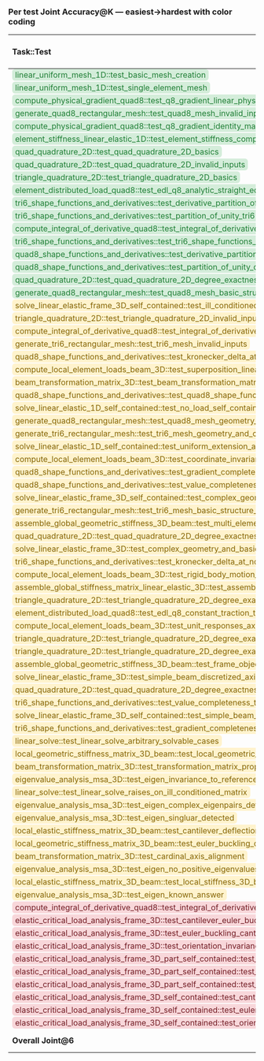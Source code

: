 ### Per test Joint Accuracy@K — easiest→hardest with color coding

| Task::Test                                                                                                                                                                                                                                | gpt-4o        | gpt-5         | gemini-1.5-flash   | gemini-2.5-pro   | claude-3-5    | claude-sonnet-4   | claude-opus-4.1   | deepseek-chat   | deepseek-reasoner   |
|:------------------------------------------------------------------------------------------------------------------------------------------------------------------------------------------------------------------------------------------|:--------------|:--------------|:-------------------|:-----------------|:--------------|:------------------|:------------------|:----------------|:--------------------|
| <span style="background:#d4edda; color:#1e7e34; padding:2px 6px; border-radius:6px; white-space:nowrap;">linear_uniform_mesh_1D::test_basic_mesh_creation</span>                                                                          | 6/6 ✓         | 5/6 ✓         | 2/6 ✓              | 5/6 ✓            | 6/6 ✓         | 6/6 ✓             | 6/6 ✓             | 6/6 ✓           | 6/6 ✓               |
| <span style="background:#d4edda; color:#1e7e34; padding:2px 6px; border-radius:6px; white-space:nowrap;">linear_uniform_mesh_1D::test_single_element_mesh</span>                                                                          | 6/6 ✓         | 5/6 ✓         | 2/6 ✓              | 5/6 ✓            | 6/6 ✓         | 6/6 ✓             | 6/6 ✓             | 6/6 ✓           | 6/6 ✓               |
| <span style="background:#d4edda; color:#1e7e34; padding:2px 6px; border-radius:6px; white-space:nowrap;">compute_physical_gradient_quad8::test_q8_gradient_linear_physical_field_under_curved_mapping_is_constant</span>                  | 5/6 ✓         | 5/6 ✓         | 2/6 ✓              | 6/6 ✓            | 5/6 ✓         | 6/6 ✓             | 6/6 ✓             | 6/6 ✓           | 6/6 ✓               |
| <span style="background:#d4edda; color:#1e7e34; padding:2px 6px; border-radius:6px; white-space:nowrap;">generate_quad8_rectangular_mesh::test_quad8_mesh_invalid_inputs</span>                                                           | 6/6 ✓         | 6/6 ✓         | 1/6 ✓              | 5/6 ✓            | 6/6 ✓         | 6/6 ✓             | 6/6 ✓             | 6/6 ✓           | 5/6 ✓               |
| <span style="background:#d4edda; color:#1e7e34; padding:2px 6px; border-radius:6px; white-space:nowrap;">compute_physical_gradient_quad8::test_q8_gradient_identity_mapping_matches_quadratic_analytic</span>                             | 5/6 ✓         | 5/6 ✓         | 1/6 ✓              | 6/6 ✓            | 5/6 ✓         | 6/6 ✓             | 6/6 ✓             | 6/6 ✓           | 6/6 ✓               |
| <span style="background:#d4edda; color:#1e7e34; padding:2px 6px; border-radius:6px; white-space:nowrap;">element_stiffness_linear_elastic_1D::test_element_stiffness_comprehensive</span>                                                 | 6/6 ✓         | 5/6 ✓         | 2/6 ✓              | 5/6 ✓            | 3/6 ✓         | 6/6 ✓             | 6/6 ✓             | 6/6 ✓           | 6/6 ✓               |
| <span style="background:#d4edda; color:#1e7e34; padding:2px 6px; border-radius:6px; white-space:nowrap;">quad_quadrature_2D::test_quad_quadrature_2D_basics</span>                                                                        | 6/6 ✓         | 5/6 ✓         | 2/6 ✓              | 3/6 ✓            | 6/6 ✓         | 6/6 ✓             | 6/6 ✓             | 5/6 ✓           | 6/6 ✓               |
| <span style="background:#d4edda; color:#1e7e34; padding:2px 6px; border-radius:6px; white-space:nowrap;">quad_quadrature_2D::test_quad_quadrature_2D_invalid_inputs</span>                                                                | 6/6 ✓         | 5/6 ✓         | 2/6 ✓              | 3/6 ✓            | 6/6 ✓         | 6/6 ✓             | 6/6 ✓             | 5/6 ✓           | 6/6 ✓               |
| <span style="background:#d4edda; color:#1e7e34; padding:2px 6px; border-radius:6px; white-space:nowrap;">triangle_quadrature_2D::test_triangle_quadrature_2D_basics</span>                                                                | 6/6 ✓         | 6/6 ✓         | 2/6 ✓              | 2/6 ✓            | 6/6 ✓         | 6/6 ✓             | 6/6 ✓             | 5/6 ✓           | 6/6 ✓               |
| <span style="background:#d4edda; color:#1e7e34; padding:2px 6px; border-radius:6px; white-space:nowrap;">element_distributed_load_quad8::test_edl_q8_analytic_straight_edges_total_force_scaled_all_faces</span>                          | 5/6 ✓         | 6/6 ✓         | 2/6 ✓              | 6/6 ✓            | 3/6 ✓         | 6/6 ✓             | 5/6 ✓             | 6/6 ✓           | 5/6 ✓               |
| <span style="background:#d4edda; color:#1e7e34; padding:2px 6px; border-radius:6px; white-space:nowrap;">tri6_shape_functions_and_derivatives::test_derivative_partition_of_unity_tri6</span>                                             | 6/6 ✓         | 5/6 ✓         | 2/6 ✓              | 3/6 ✓            | 4/6 ✓         | 6/6 ✓             | 6/6 ✓             | 6/6 ✓           | 6/6 ✓               |
| <span style="background:#d4edda; color:#1e7e34; padding:2px 6px; border-radius:6px; white-space:nowrap;">tri6_shape_functions_and_derivatives::test_partition_of_unity_tri6</span>                                                        | 6/6 ✓         | 5/6 ✓         | 2/6 ✓              | 3/6 ✓            | 4/6 ✓         | 6/6 ✓             | 6/6 ✓             | 6/6 ✓           | 6/6 ✓               |
| <span style="background:#d4edda; color:#1e7e34; padding:2px 6px; border-radius:6px; white-space:nowrap;">compute_integral_of_derivative_quad8::test_integral_of_derivative_quad8_affine_linear_field</span>                               | 3/6 ✓         | 5/6 ✓         | 1/6 ✓              | 5/6 ✓            | 5/6 ✓         | 6/6 ✓             | 6/6 ✓             | 6/6 ✓           | 6/6 ✓               |
| <span style="background:#d4edda; color:#1e7e34; padding:2px 6px; border-radius:6px; white-space:nowrap;">tri6_shape_functions_and_derivatives::test_tri6_shape_functions_and_derivatives_input_errors</span>                              | 5/6 ✓         | 5/6 ✓         | 1/6 ✓              | 4/6 ✓            | 4/6 ✓         | 6/6 ✓             | 6/6 ✓             | 6/6 ✓           | 6/6 ✓               |
| <span style="background:#d4edda; color:#1e7e34; padding:2px 6px; border-radius:6px; white-space:nowrap;">quad8_shape_functions_and_derivatives::test_derivative_partition_of_unity_quad8</span>                                           | 6/6 ✓         | 5/6 ✓         | 1/6 ✓              | 1/6 ✓            | 5/6 ✓         | 6/6 ✓             | 6/6 ✓             | 5/6 ✓           | 6/6 ✓               |
| <span style="background:#d4edda; color:#1e7e34; padding:2px 6px; border-radius:6px; white-space:nowrap;">quad8_shape_functions_and_derivatives::test_partition_of_unity_quad8</span>                                                      | 6/6 ✓         | 5/6 ✓         | 1/6 ✓              | 1/6 ✓            | 5/6 ✓         | 6/6 ✓             | 6/6 ✓             | 5/6 ✓           | 6/6 ✓               |
| <span style="background:#d4edda; color:#1e7e34; padding:2px 6px; border-radius:6px; white-space:nowrap;">quad_quadrature_2D::test_quad_quadrature_2D_degree_exactness_1pt</span>                                                          | 2/6 ✓         | 5/6 ✓         | 1/6 ✓              | 3/6 ✓            | 6/6 ✓         | 6/6 ✓             | 6/6 ✓             | 5/6 ✓           | 6/6 ✓               |
| <span style="background:#d4edda; color:#1e7e34; padding:2px 6px; border-radius:6px; white-space:nowrap;">generate_quad8_rectangular_mesh::test_quad8_mesh_basic_structure_and_determinism</span>                                          | 4/6 ✓         | 6/6 ✓         | 1/6 ✓              | 4/6 ✓            | 2/6 ✓         | 6/6 ✓             | 2/6 ✓             | 5/6 ✓           | 4/6 ✓               |
| <span style="background:#fff3cd; color:#856404; padding:2px 6px; border-radius:6px; white-space:nowrap;">solve_linear_elastic_frame_3D_self_contained::test_ill_conditioned_due_to_under_constrained_structure</span>                     | 6/6 ✓         | 5/6 ✓         | 0/6 ×              | 6/6 ✓            | 6/6 ✓         | 6/6 ✓             | 6/6 ✓             | 5/6 ✓           | 6/6 ✓               |
| <span style="background:#fff3cd; color:#856404; padding:2px 6px; border-radius:6px; white-space:nowrap;">triangle_quadrature_2D::test_triangle_quadrature_2D_invalid_inputs</span>                                                        | 6/6 ✓         | 6/6 ✓         | 0/6 ×              | 2/6 ✓            | 6/6 ✓         | 6/6 ✓             | 6/6 ✓             | 5/6 ✓           | 6/6 ✓               |
| <span style="background:#fff3cd; color:#856404; padding:2px 6px; border-radius:6px; white-space:nowrap;">compute_integral_of_derivative_quad8::test_integral_of_derivative_quad8_identity_cubic</span>                                    | 0/6 ×         | 5/6 ✓         | 1/6 ✓              | 5/6 ✓            | 5/6 ✓         | 6/6 ✓             | 6/6 ✓             | 6/6 ✓           | 6/6 ✓               |
| <span style="background:#fff3cd; color:#856404; padding:2px 6px; border-radius:6px; white-space:nowrap;">generate_tri6_rectangular_mesh::test_tri6_mesh_invalid_inputs</span>                                                             | 6/6 ✓         | 6/6 ✓         | 0/6 ×              | 5/6 ✓            | 6/6 ✓         | 6/6 ✓             | 1/6 ✓             | 5/6 ✓           | 5/6 ✓               |
| <span style="background:#fff3cd; color:#856404; padding:2px 6px; border-radius:6px; white-space:nowrap;">quad8_shape_functions_and_derivatives::test_kronecker_delta_at_nodes_quad8</span>                                                | 6/6 ✓         | 5/6 ✓         | 0/6 ×              | 1/6 ✓            | 5/6 ✓         | 6/6 ✓             | 6/6 ✓             | 5/6 ✓           | 6/6 ✓               |
| <span style="background:#fff3cd; color:#856404; padding:2px 6px; border-radius:6px; white-space:nowrap;">compute_local_element_loads_beam_3D::test_superposition_linearity</span>                                                         | 6/6 ✓         | 4/6 ✓         | 0/6 ×              | 6/6 ✓            | 3/6 ✓         | 6/6 ✓             | 2/6 ✓             | 6/6 ✓           | 6/6 ✓               |
| <span style="background:#fff3cd; color:#856404; padding:2px 6px; border-radius:6px; white-space:nowrap;">beam_transformation_matrix_3D::test_beam_transformation_matrix_error_messages</span>                                             | 6/6 ✓         | 5/6 ✓         | 2/6 ✓              | 0/6 ×            | 5/6 ✓         | 6/6 ✓             | 2/6 ✓             | 6/6 ✓           | 6/6 ✓               |
| <span style="background:#fff3cd; color:#856404; padding:2px 6px; border-radius:6px; white-space:nowrap;">quad8_shape_functions_and_derivatives::test_quad8_shape_functions_and_derivatives_input_errors</span>                            | 1/6 ✓         | 5/6 ✓         | 0/6 ×              | 1/6 ✓            | 5/6 ✓         | 6/6 ✓             | 6/6 ✓             | 6/6 ✓           | 6/6 ✓               |
| <span style="background:#fff3cd; color:#856404; padding:2px 6px; border-radius:6px; white-space:nowrap;">solve_linear_elastic_1D_self_contained::test_no_load_self_contained</span>                                                       | 6/6 ✓         | 5/6 ✓         | 2/6 ✓              | 5/6 ✓            | 5/6 ✓         | 6/6 ✓             | 0/6 ×             | 2/6 ✓           | 5/6 ✓               |
| <span style="background:#fff3cd; color:#856404; padding:2px 6px; border-radius:6px; white-space:nowrap;">generate_quad8_rectangular_mesh::test_quad8_mesh_geometry_and_conformity</span>                                                  | 2/6 ✓         | 6/6 ✓         | 0/6 ×              | 5/6 ✓            | 6/6 ✓         | 6/6 ✓             | 6/6 ✓             | 2/6 ✓           | 2/6 ✓               |
| <span style="background:#fff3cd; color:#856404; padding:2px 6px; border-radius:6px; white-space:nowrap;">generate_tri6_rectangular_mesh::test_tri6_mesh_geometry_and_conformity</span>                                                    | 2/6 ✓         | 6/6 ✓         | 0/6 ×              | 4/6 ✓            | 6/6 ✓         | 6/6 ✓             | 1/6 ✓             | 3/6 ✓           | 4/6 ✓               |
| <span style="background:#fff3cd; color:#856404; padding:2px 6px; border-radius:6px; white-space:nowrap;">solve_linear_elastic_1D_self_contained::test_uniform_extension_analytical_self_contained</span>                                  | 3/6 ✓         | 5/6 ✓         | 1/6 ✓              | 5/6 ✓            | 5/6 ✓         | 6/6 ✓             | 0/6 ×             | 1/6 ✓           | 5/6 ✓               |
| <span style="background:#fff3cd; color:#856404; padding:2px 6px; border-radius:6px; white-space:nowrap;">compute_local_element_loads_beam_3D::test_coordinate_invariance_global_rotation</span>                                           | 4/6 ✓         | 2/6 ✓         | 0/6 ×              | 3/6 ✓            | 3/6 ✓         | 4/6 ✓             | 2/6 ✓             | 5/6 ✓           | 6/6 ✓               |
| <span style="background:#fff3cd; color:#856404; padding:2px 6px; border-radius:6px; white-space:nowrap;">quad8_shape_functions_and_derivatives::test_gradient_completeness_quad8</span>                                                   | 1/6 ✓         | 4/6 ✓         | 0/6 ×              | 1/6 ✓            | 3/6 ✓         | 6/6 ✓             | 5/6 ✓             | 5/6 ✓           | 4/6 ✓               |
| <span style="background:#fff3cd; color:#856404; padding:2px 6px; border-radius:6px; white-space:nowrap;">quad8_shape_functions_and_derivatives::test_value_completeness_quad8</span>                                                      | 5/6 ✓         | 4/6 ✓         | 0/6 ×              | 1/6 ✓            | 1/6 ✓         | 6/6 ✓             | 5/6 ✓             | 4/6 ✓           | 2/6 ✓               |
| <span style="background:#fff3cd; color:#856404; padding:2px 6px; border-radius:6px; white-space:nowrap;">solve_linear_elastic_frame_3D_self_contained::test_complex_geometry_and_basic_loading</span>                                     | 1/6 ✓         | 5/6 ✓         | 0/6 ×              | 6/6 ✓            | 3/6 ✓         | 5/6 ✓             | 6/6 ✓             | 1/6 ✓           | 1/6 ✓               |
| <span style="background:#fff3cd; color:#856404; padding:2px 6px; border-radius:6px; white-space:nowrap;">generate_tri6_rectangular_mesh::test_tri6_mesh_basic_structure_and_determinism</span>                                            | 5/6 ✓         | 4/6 ✓         | 0/6 ×              | 4/6 ✓            | 2/6 ✓         | 5/6 ✓             | 1/6 ✓             | 2/6 ✓           | 3/6 ✓               |
| <span style="background:#fff3cd; color:#856404; padding:2px 6px; border-radius:6px; white-space:nowrap;">assemble_global_geometric_stiffness_3D_beam::test_multi_element_core_correctness_assembly</span>                                 | 1/6 ✓         | 3/6 ✓         | 1/6 ✓              | 0/6 ×            | 3/6 ✓         | 2/6 ✓             | 3/6 ✓             | 3/6 ✓           | 3/6 ✓               |
| <span style="background:#fff3cd; color:#856404; padding:2px 6px; border-radius:6px; white-space:nowrap;">quad_quadrature_2D::test_quad_quadrature_2D_degree_exactness_2x2</span>                                                          | 2/6 ✓         | 5/6 ✓         | 0/6 ×              | 3/6 ✓            | 0/6 ×         | 6/6 ✓             | 6/6 ✓             | 5/6 ✓           | 6/6 ✓               |
| <span style="background:#fff3cd; color:#856404; padding:2px 6px; border-radius:6px; white-space:nowrap;">solve_linear_elastic_frame_3D::test_complex_geometry_and_basic_loading</span>                                                    | 0/6 ×         | 5/6 ✓         | 0/6 ×              | 4/6 ✓            | 4/6 ✓         | 6/6 ✓             | 6/6 ✓             | 2/6 ✓           | 2/6 ✓               |
| <span style="background:#fff3cd; color:#856404; padding:2px 6px; border-radius:6px; white-space:nowrap;">tri6_shape_functions_and_derivatives::test_kronecker_delta_at_nodes_tri6</span>                                                  | 6/6 ✓         | 5/6 ✓         | 0/6 ×              | 3/6 ✓            | 0/6 ×         | 6/6 ✓             | 6/6 ✓             | 2/6 ✓           | 1/6 ✓               |
| <span style="background:#fff3cd; color:#856404; padding:2px 6px; border-radius:6px; white-space:nowrap;">compute_local_element_loads_beam_3D::test_rigid_body_motion_zero_loads</span>                                                    | 6/6 ✓         | 2/6 ✓         | 0/6 ×              | 5/6 ✓            | 3/6 ✓         | 1/6 ✓             | 0/6 ×             | 4/6 ✓           | 4/6 ✓               |
| <span style="background:#fff3cd; color:#856404; padding:2px 6px; border-radius:6px; white-space:nowrap;">assemble_global_stiffness_matrix_linear_elastic_3D::test_assemble_global_stiffness_matrix_shape_and_symmetry</span>              | 0/6 ×         | 3/6 ✓         | 1/6 ✓              | 5/6 ✓            | 2/6 ✓         | 5/6 ✓             | 6/6 ✓             | 0/6 ×           | 1/6 ✓               |
| <span style="background:#fff3cd; color:#856404; padding:2px 6px; border-radius:6px; white-space:nowrap;">triangle_quadrature_2D::test_triangle_quadrature_2D_degree_exactness_1pt</span>                                                  | 6/6 ✓         | 4/6 ✓         | 0/6 ×              | 1/6 ✓            | 0/6 ×         | 1/6 ✓             | 2/6 ✓             | 2/6 ✓           | 6/6 ✓               |
| <span style="background:#fff3cd; color:#856404; padding:2px 6px; border-radius:6px; white-space:nowrap;">element_distributed_load_quad8::test_edl_q8_constant_traction_total_force_on_curved_parabolic_edge</span>                        | 4/6 ✓         | 1/6 ✓         | 0/6 ×              | 3/6 ✓            | 3/6 ✓         | 0/6 ×             | 6/6 ✓             | 1/6 ✓           | 2/6 ✓               |
| <span style="background:#fff3cd; color:#856404; padding:2px 6px; border-radius:6px; white-space:nowrap;">compute_local_element_loads_beam_3D::test_unit_responses_axial_shear_torsion</span>                                              | 0/6 ×         | 5/6 ✓         | 0/6 ×              | 2/6 ✓            | 1/6 ✓         | 6/6 ✓             | 1/6 ✓             | 1/6 ✓           | 2/6 ✓               |
| <span style="background:#fff3cd; color:#856404; padding:2px 6px; border-radius:6px; white-space:nowrap;">triangle_quadrature_2D::test_triangle_quadrature_2D_degree_exactness_4pt</span>                                                  | 3/6 ✓         | 4/6 ✓         | 0/6 ×              | 1/6 ✓            | 0/6 ×         | 1/6 ✓             | 2/6 ✓             | 1/6 ✓           | 6/6 ✓               |
| <span style="background:#fff3cd; color:#856404; padding:2px 6px; border-radius:6px; white-space:nowrap;">triangle_quadrature_2D::test_triangle_quadrature_2D_degree_exactness_3pt</span>                                                  | 3/6 ✓         | 4/6 ✓         | 0/6 ×              | 1/6 ✓            | 0/6 ×         | 1/6 ✓             | 2/6 ✓             | 1/6 ✓           | 3/6 ✓               |
| <span style="background:#fff3cd; color:#856404; padding:2px 6px; border-radius:6px; white-space:nowrap;">assemble_global_geometric_stiffness_3D_beam::test_frame_objectivity_under_global_rotation</span>                                 | 2/6 ✓         | 2/6 ✓         | 0/6 ×              | 0/6 ×            | 1/6 ✓         | 2/6 ✓             | 1/6 ✓             | 2/6 ✓           | 2/6 ✓               |
| <span style="background:#fff3cd; color:#856404; padding:2px 6px; border-radius:6px; white-space:nowrap;">solve_linear_elastic_frame_3D::test_simple_beam_discretized_axis_111</span>                                                      | 0/6 ×         | 4/6 ✓         | 0/6 ×              | 5/6 ✓            | 4/6 ✓         | 0/6 ×             | 6/6 ✓             | 6/6 ✓           | 5/6 ✓               |
| <span style="background:#fff3cd; color:#856404; padding:2px 6px; border-radius:6px; white-space:nowrap;">quad_quadrature_2D::test_quad_quadrature_2D_degree_exactness_3x3</span>                                                          | 0/6 ×         | 5/6 ✓         | 0/6 ×              | 2/6 ✓            | 0/6 ×         | 4/6 ✓             | 6/6 ✓             | 5/6 ✓           | 6/6 ✓               |
| <span style="background:#fff3cd; color:#856404; padding:2px 6px; border-radius:6px; white-space:nowrap;">tri6_shape_functions_and_derivatives::test_value_completeness_tri6</span>                                                        | 5/6 ✓         | 5/6 ✓         | 0/6 ×              | 3/6 ✓            | 0/6 ×         | 6/6 ✓             | 5/6 ✓             | 0/6 ×           | 1/6 ✓               |
| <span style="background:#fff3cd; color:#856404; padding:2px 6px; border-radius:6px; white-space:nowrap;">solve_linear_elastic_frame_3D_self_contained::test_simple_beam_discretized_axis_111</span>                                       | 0/6 ×         | 5/6 ✓         | 0/6 ×              | 5/6 ✓            | 4/6 ✓         | 0/6 ×             | 5/6 ✓             | 2/6 ✓           | 3/6 ✓               |
| <span style="background:#fff3cd; color:#856404; padding:2px 6px; border-radius:6px; white-space:nowrap;">tri6_shape_functions_and_derivatives::test_gradient_completeness_tri6</span>                                                     | 0/6 ×         | 4/6 ✓         | 0/6 ×              | 3/6 ✓            | 0/6 ×         | 6/6 ✓             | 5/6 ✓             | 0/6 ×           | 1/6 ✓               |
| <span style="background:#fff3cd; color:#856404; padding:2px 6px; border-radius:6px; white-space:nowrap;">linear_solve::test_linear_solve_arbitrary_solvable_cases</span>                                                                  | 0/6 ×         | 4/6 ✓         | 0/6 ×              | 4/6 ✓            | 0/6 ×         | 2/6 ✓             | 2/6 ✓             | 0/6 ×           | 3/6 ✓               |
| <span style="background:#fff3cd; color:#856404; padding:2px 6px; border-radius:6px; white-space:nowrap;">local_geometric_stiffness_matrix_3D_beam::test_local_geometric_stiffness_matrix_3D_beam_comprehensive</span>                     | 0/6 ×         | 5/6 ✓         | 2/6 ✓              | 1/6 ✓            | 4/6 ✓         | 0/6 ×             | 0/6 ×             | 0/6 ×           | 0/6 ×               |
| <span style="background:#fff3cd; color:#856404; padding:2px 6px; border-radius:6px; white-space:nowrap;">beam_transformation_matrix_3D::test_transformation_matrix_properties</span>                                                      | 0/6 ×         | 2/6 ✓         | 0/6 ×              | 0/6 ×            | 0/6 ×         | 1/6 ✓             | 0/6 ×             | 1/6 ✓           | 1/6 ✓               |
| <span style="background:#fff3cd; color:#856404; padding:2px 6px; border-radius:6px; white-space:nowrap;">eigenvalue_analysis_msa_3D::test_eigen_invariance_to_reference_load_scaling</span>                                               | 0/6 ×         | 1/6 ✓         | 0/6 ×              | 0/6 ×            | 3/6 ✓         | 0/6 ×             | 0/6 ×             | 0/6 ×           | 1/6 ✓               |
| <span style="background:#fff3cd; color:#856404; padding:2px 6px; border-radius:6px; white-space:nowrap;">linear_solve::test_linear_solve_raises_on_ill_conditioned_matrix</span>                                                          | 0/6 ×         | 0/6 ×         | 0/6 ×              | 1/6 ✓            | 0/6 ×         | 3/6 ✓             | 1/6 ✓             | 0/6 ×           | 0/6 ×               |
| <span style="background:#fff3cd; color:#856404; padding:2px 6px; border-radius:6px; white-space:nowrap;">eigenvalue_analysis_msa_3D::test_eigen_complex_eigenpairs_detected</span>                                                        | 0/6 ×         | 1/6 ✓         | 0/6 ×              | 0/6 ×            | 1/6 ✓         | 1/6 ✓             | 0/6 ×             | 0/6 ×           | 0/6 ×               |
| <span style="background:#fff3cd; color:#856404; padding:2px 6px; border-radius:6px; white-space:nowrap;">eigenvalue_analysis_msa_3D::test_eigen_singluar_detected</span>                                                                  | 0/6 ×         | 1/6 ✓         | 0/6 ×              | 0/6 ×            | 1/6 ✓         | 1/6 ✓             | 0/6 ×             | 0/6 ×           | 0/6 ×               |
| <span style="background:#fff3cd; color:#856404; padding:2px 6px; border-radius:6px; white-space:nowrap;">local_elastic_stiffness_matrix_3D_beam::test_cantilever_deflection_matches_euler_bernoulli</span>                                | 0/6 ×         | 5/6 ✓         | 0/6 ×              | 0/6 ×            | 0/6 ×         | 0/6 ×             | 0/6 ×             | 0/6 ×           | 1/6 ✓               |
| <span style="background:#fff3cd; color:#856404; padding:2px 6px; border-radius:6px; white-space:nowrap;">local_geometric_stiffness_matrix_3D_beam::test_euler_buckling_cantilever_column</span>                                           | 3/6 ✓         | 3/6 ✓         | 0/6 ×              | 0/6 ×            | 0/6 ×         | 0/6 ×             | 0/6 ×             | 0/6 ×           | 0/6 ×               |
| <span style="background:#fff3cd; color:#856404; padding:2px 6px; border-radius:6px; white-space:nowrap;">beam_transformation_matrix_3D::test_cardinal_axis_alignment</span>                                                               | 0/6 ×         | 4/6 ✓         | 0/6 ×              | 0/6 ×            | 0/6 ×         | 0/6 ×             | 0/6 ×             | 0/6 ×           | 1/6 ✓               |
| <span style="background:#fff3cd; color:#856404; padding:2px 6px; border-radius:6px; white-space:nowrap;">eigenvalue_analysis_msa_3D::test_eigen_no_positive_eigenvalues_detected</span>                                                   | 0/6 ×         | 1/6 ✓         | 0/6 ×              | 0/6 ×            | 0/6 ×         | 1/6 ✓             | 0/6 ×             | 0/6 ×           | 0/6 ×               |
| <span style="background:#fff3cd; color:#856404; padding:2px 6px; border-radius:6px; white-space:nowrap;">local_elastic_stiffness_matrix_3D_beam::test_local_stiffness_3D_beam</span>                                                      | 2/6 ✓         | 0/6 ×         | 0/6 ×              | 0/6 ×            | 0/6 ×         | 0/6 ×             | 0/6 ×             | 0/6 ×           | 0/6 ×               |
| <span style="background:#fff3cd; color:#856404; padding:2px 6px; border-radius:6px; white-space:nowrap;">eigenvalue_analysis_msa_3D::test_eigen_known_answer</span>                                                                       | 0/6 ×         | 1/6 ✓         | 0/6 ×              | 0/6 ×            | 0/6 ×         | 0/6 ×             | 0/6 ×             | 0/6 ×           | 0/6 ×               |
| <span style="background:#f8d7da; color:#721c24; padding:2px 6px; border-radius:6px; white-space:nowrap;">compute_integral_of_derivative_quad8::test_integral_of_derivative_quad8_order_check_asymmetric_curved</span>                     | 0/6 ×         | 0/6 ×         | 0/6 ×              | 0/6 ×            | 0/6 ×         | 0/6 ×             | 0/6 ×             | 0/6 ×           | 0/6 ×               |
| <span style="background:#f8d7da; color:#721c24; padding:2px 6px; border-radius:6px; white-space:nowrap;">elastic_critical_load_analysis_frame_3D::test_cantilever_euler_buckling_mesh_convergence</span>                                  | 0/6 ×         | 0/6 ×         | 0/6 ×              | 0/6 ×            | 0/6 ×         | 0/6 ×             | 0/6 ×             | 0/6 ×           | 0/6 ×               |
| <span style="background:#f8d7da; color:#721c24; padding:2px 6px; border-radius:6px; white-space:nowrap;">elastic_critical_load_analysis_frame_3D::test_euler_buckling_cantilever_circular_param_sweep</span>                              | 0/6 ×         | 0/6 ×         | 0/6 ×              | 0/6 ×            | 0/6 ×         | 0/6 ×             | 0/6 ×             | 0/6 ×           | 0/6 ×               |
| <span style="background:#f8d7da; color:#721c24; padding:2px 6px; border-radius:6px; white-space:nowrap;">elastic_critical_load_analysis_frame_3D::test_orientation_invariance_cantilever_buckling_rect_section</span>                     | 0/6 ×         | 0/6 ×         | 0/6 ×              | 0/6 ×            | 0/6 ×         | 0/6 ×             | 0/6 ×             | 0/6 ×           | 0/6 ×               |
| <span style="background:#f8d7da; color:#721c24; padding:2px 6px; border-radius:6px; white-space:nowrap;">elastic_critical_load_analysis_frame_3D_part_self_contained::test_cantilever_euler_buckling_mesh_convergence</span>              | 0/6 ×         | 0/6 ×         | 0/6 ×              | 0/6 ×            | 0/6 ×         | 0/6 ×             | 0/6 ×             | 0/6 ×           | 0/6 ×               |
| <span style="background:#f8d7da; color:#721c24; padding:2px 6px; border-radius:6px; white-space:nowrap;">elastic_critical_load_analysis_frame_3D_part_self_contained::test_euler_buckling_cantilever_circular_param_sweep</span>          | 0/6 ×         | 0/6 ×         | 0/6 ×              | 0/6 ×            | 0/6 ×         | 0/6 ×             | 0/6 ×             | 0/6 ×           | 0/6 ×               |
| <span style="background:#f8d7da; color:#721c24; padding:2px 6px; border-radius:6px; white-space:nowrap;">elastic_critical_load_analysis_frame_3D_part_self_contained::test_orientation_invariance_cantilever_buckling_rect_section</span> | 0/6 ×         | 0/6 ×         | 0/6 ×              | 0/6 ×            | 0/6 ×         | 0/6 ×             | 0/6 ×             | 0/6 ×           | 0/6 ×               |
| <span style="background:#f8d7da; color:#721c24; padding:2px 6px; border-radius:6px; white-space:nowrap;">elastic_critical_load_analysis_frame_3D_self_contained::test_cantilever_euler_buckling_mesh_convergence</span>                   | 0/6 ×         | 0/6 ×         | 0/6 ×              | 0/6 ×            | 0/6 ×         | 0/6 ×             | 0/6 ×             | 0/6 ×           | 0/6 ×               |
| <span style="background:#f8d7da; color:#721c24; padding:2px 6px; border-radius:6px; white-space:nowrap;">elastic_critical_load_analysis_frame_3D_self_contained::test_euler_buckling_cantilever_circular_param_sweep</span>               | 0/6 ×         | 0/6 ×         | 0/6 ×              | 0/6 ×            | 0/6 ×         | 0/6 ×             | 0/6 ×             | 0/6 ×           | 0/6 ×               |
| <span style="background:#f8d7da; color:#721c24; padding:2px 6px; border-radius:6px; white-space:nowrap;">elastic_critical_load_analysis_frame_3D_self_contained::test_orientation_invariance_cantilever_buckling_rect_section</span>      | 0/6 ×         | 0/6 ×         | 0/6 ×              | 0/6 ×            | 0/6 ×         | 0/6 ×             | 0/6 ×             | 0/6 ×           | 0/6 ×               |
| **Overall Joint@6**                                                                                                                                                                                                                       | 46/75 (61.3%) | 63/75 (84.0%) | 25/75 (33.3%)      | 52/75 (69.3%)    | 48/75 (64.0%) | 55/75 (73.3%)     | 51/75 (68.0%)     | 50/75 (66.7%)   | 57/75 (76.0%)       |
